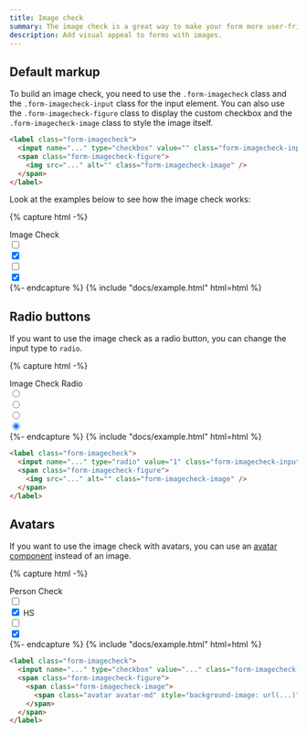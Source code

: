 ```yaml
---
title: Image check
summary: The image check is a great way to make your form more user-friendly and engaging. You can use the image check to create a visually appealing form that will help users make decisions quickly and easily.
description: Add visual appeal to forms with images.
---
```


## Default markup

To build an image check, you need to use the `.form-imagecheck` class and the `.form-imagecheck-input` class for the input element. You can also use the `.form-imagecheck-figure` class to display the custom checkbox and the `.form-imagecheck-image` class to style the image itself.

```html
<label class="form-imagecheck">
  <input name="..." type="checkbox" value="" class="form-imagecheck-input" checked />
  <span class="form-imagecheck-figure">
    <img src="..." alt="" class="form-imagecheck-image" />
  </span>
</label>
```

Look at the examples below to see how the image check works:

{% capture html -%}
<div class="mb-3">
  <label class="form-label">Image Check</label>
  <div class="row g-2">
    <div class="col-3">
      <label class="form-imagecheck">
        <input name="image" type="checkbox" value="1" class="form-imagecheck-input" />
        <span class="form-imagecheck-figure">
          <img
            src="/static/photos/everything-you-need-to-work-from-your-bed-2.jpg"
            alt=""
            class="form-imagecheck-image"
          />
        </span>
      </label>
    </div>
    <div class="col-3">
      <label class="form-imagecheck">
        <input name="image" type="checkbox" value="2" class="form-imagecheck-input" checked />
        <span class="form-imagecheck-figure">
          <img
            src="/static/photos/color-palette-guide-sample-colors-catalog-.jpg"
            alt=""
            class="form-imagecheck-image"
          />
        </span>
      </label>
    </div>
    <div class="col-3">
      <label class="form-imagecheck">
        <input name="image" type="checkbox" value="3" class="form-imagecheck-input" />
        <span class="form-imagecheck-figure">
          <img
            src="/static/photos/woman-read-book-and-drink-coffee-2.jpg"
            alt=""
            class="form-imagecheck-image"
          />
        </span>
      </label>
    </div>
    <div class="col-3">
      <label class="form-imagecheck">
        <input name="image" type="checkbox" value="4" class="form-imagecheck-input" checked />
        <span class="form-imagecheck-figure">
          <img
            src="/static/photos/stylish-workspace-with-macbook-pro-2.jpg"
            alt=""
            class="form-imagecheck-image"
          />
        </span>
      </label>
    </div>
  </div>
</div>
{%- endcapture %}
{% include "docs/example.html" html=html %}

## Radio buttons

If you want to use the image check as a radio button, you can change the input type to `radio`. 

{% capture html -%}
<div class="mb-3">
  <label class="form-label">Image Check Radio</label>
  <div class="row g-2">
    <div class="col-3">
      <label class="form-imagecheck mb-2">
        <input name="image" type="radio" value="1" class="form-imagecheck-input" />
        <span class="form-imagecheck-figure">
          <img
            src="/static/photos/woman-drinking-hot-tea-in-her-home-office.jpg"
            alt=""
            class="form-imagecheck-image"
          />
        </span>
      </label>
    </div>
    <div class="col-3">
      <label class="form-imagecheck mb-2">
        <input name="image" type="radio" value="2" class="form-imagecheck-input" checked />
        <span class="form-imagecheck-figure">
          <img
            src="/static/photos/young-woman-sitting-on-the-sofa-and-working-on-her-laptop-3.jpg"
            alt=""
            class="form-imagecheck-image"
          />
        </span>
      </label>
    </div>
    <div class="col-3">
      <label class="form-imagecheck mb-2">
        <input name="image" type="radio" value="3" class="form-imagecheck-input" />
        <span class="form-imagecheck-figure">
          <img
            src="/static/photos/beautiful-blonde-woman-relaxing-with-a-can-of-coke-on-a-tree-stump-by-the-beach.jpg"
            alt=""
            class="form-imagecheck-image"
          />
        </span>
      </label>
    </div>
    <div class="col-3">
      <label class="form-imagecheck mb-2">
        <input name="image" type="radio" value="4" class="form-imagecheck-input" checked />
        <span class="form-imagecheck-figure">
          <img src="/static/photos/book-on-the-grass.jpg" alt="" class="form-imagecheck-image" />
        </span>
      </label>
    </div>
  </div>
</div>
{%- endcapture %}
{% include "docs/example.html" html=html %}

```html
<label class="form-imagecheck">
  <input name="..." type="radio" value="1" class="form-imagecheck-input" />
  <span class="form-imagecheck-figure">
    <img src="..." alt="" class="form-imagecheck-image" />
  </span>
</label>
```

## Avatars

If you want to use the image check with avatars, you can use an [avatar component](/img/ui/components/avatars) instead of an image.

{% capture html -%}
<div class="mb-3">
  <label class="form-label">Person Check</label>
  <div class="row g-2">
    <div class="col-auto">
      <label class="form-imagecheck mb-2">
        <input name="image" type="checkbox" value="1" class="form-imagecheck-input" />
        <span class="form-imagecheck-figure">
          <span class="form-imagecheck-image">
            <span
              class="avatar avatar-xl"
              style="background-image: url(/static/avatars/057f.jpg)"
            ></span>
          </span>
        </span>
      </label>
    </div>
    <div class="col-auto">
      <label class="form-imagecheck mb-2">
        <input name="image" type="checkbox" value="2" class="form-imagecheck-input" checked />
        <span class="form-imagecheck-figure">
          <span class="form-imagecheck-image">
            <span class="avatar avatar-xl">HS</span>
          </span>
        </span>
      </label>
    </div>
    <div class="col-auto">
      <label class="form-imagecheck mb-2">
        <input name="image" type="checkbox" value="3" class="form-imagecheck-input" />
        <span class="form-imagecheck-figure">
          <span class="form-imagecheck-image">
            <span
              class="avatar avatar-xl"
              style="background-image: url(/static/avatars/062m.jpg)"
            ></span>
          </span>
        </span>
      </label>
    </div>
    <div class="col-auto">
      <label class="form-imagecheck mb-2">
        <input name="image" type="checkbox" value="4" class="form-imagecheck-input" checked />
        <span class="form-imagecheck-figure">
          <span class="form-imagecheck-image">
            <span
              class="avatar avatar-xl"
              style="background-image: url(/static/avatars/070m.jpg)"
            ></span>
          </span>
        </span>
      </label>
    </div>
  </div>
</div>
{%- endcapture %}
{% include "docs/example.html" html=html %}

```html
<label class="form-imagecheck">
  <input name="..." type="checkbox" value="..." class="form-imagecheck-input" />
  <span class="form-imagecheck-figure">
    <span class="form-imagecheck-image">
      <span class="avatar avatar-md" style="background-image: url(...)"></span>
    </span>
  </span>
</label>
```
